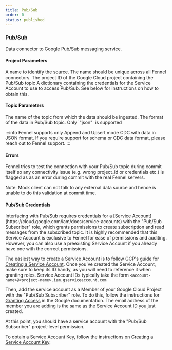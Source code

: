 ```yaml
---
title: Pub/Sub
order: 0
status: published
---
```

### Pub/Sub
Data connector to Google Pub/Sub messaging service.

#### Project Parameters
<Expandable title="name" type="str">
A name to identify the source. The name should be unique across all Fennel connectors.
</Expandable>

<Expandable title="project_id" type="str">
The project ID of the Google Cloud project containing the Pub/Sub topic
</Expandable>

<Expandable title="service_account_key" type="Dict[str, str] | Secret">
A dictionary containing the credentials for the Service Account to use to access
Pub/Sub. See below for instructions on how to obtain this.
</Expandable>

#### Topic Parameters
<Expandable title="topic_id" type="str">
The name of the topic from which the data should be ingested.
</Expandable>

<Expandable title="format" type='"json"'>
The format of the data in Pub/Sub topic. Only `"json"` is supported
</Expandable>

:::info
Fennel supports only Append and Upsert mode CDC with data in JSON format. If you require support
for schema or CDC data format, please reach out to Fennel support.
:::

#### Errors
<Expandable title="Connectivity Issues">
Fennel tries to test the connection with your Pub/Sub topic during commit itself so any
connectivity issue (e.g. wrong project_id or credentials etc.) is flagged as
as an error during commit with the real Fennel servers.

Note: Mock client can not talk to any external data source and hence is unable to
do this validation at commit time.
</Expandable>

#### Pub/Sub Credentials

<Expandable title="How to obtain credentials?">
Interfacing with Pub/Sub requires credentials for
a [Service Account](https://cloud.google.com/iam/docs/service-accounts) with the "Pub/Sub Subscriber" role, 
which grants permissions to create subscription and read messages from the subscribed topic. It is
highly recommended that this Service Account is exclusive to Fennel for ease of permissions and auditing. However, you
can also use a preexisting Service Account if you already have one with the correct permissions.

The easiest way to create a Service Account is to follow GCP's guide
for [Creating a Service Account](https://cloud.google.com/iam/docs/creating-managing-service-accounts). Once you've
created the Service Account, make sure to keep its ID handy, as you will need to reference it when granting roles.
Service Account IDs typically take the form `<account-name>@<project-name>.iam.gserviceaccount.com`

Then, add the service account as a Member of your Google Cloud Project with the "Pub/Sub Subscriber" role. To do this, follow
the instructions
for [Granting Access](https://cloud.google.com/iam/docs/granting-changing-revoking-access#granting-console) in the
Google documentation. The email address of the member you are adding is the same as the Service Account ID you just
created.

At this point, you should have a service account with the "Pub/Sub Subscriber" project-level permission.

To obtain a Service Account Key, follow the instructions on [Creating a Service Account Key](https://cloud.google.com/iam/docs/keys-create-delete#creating).

</Expandable>

<pre snippet="api-reference/sources/sql#pubsub_source"></pre>